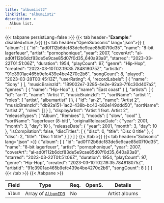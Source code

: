 ```yaml
---
title: "albumList2"
linkTitle: "albumList2"
description: >
  Album list.
---
```


{{< tabpane persistLang=false >}}
{{< tab header="**Example**:" disabled=true />}}
{{< tab header="OpenSubsonic" lang="json">}}
{
  "album": [
    {
      "id": "ad0f112b6dcf83de5e9cae85d07f0d35",
      "name": "8-bit lagerfeuer",
      "artist": "pornophonique",
      "year": 2007,
      "coverArt": "al-ad0f112b6dcf83de5e9cae85d07f0d35_640a93a8",
      "starred": "2023-03-22T01:51:06Z",
      "duration": 1954,
      "playCount": 97,
      "genre": "Hip-Hop",
      "created": "2023-03-10T02:19:35.784818075Z",
      "artistId": "91c3901ac465b9efc439e4be4270c2b6",
      "songCount": 8,
      "played": "2023-03-28T00:45:13Z",
      "userRating": 4,
      "recordLabels": [
        {
          "name": "Sony"
        }
      ],
      "musicBrainzId": "189002e7-3285-4e2e-92a3-7f6c30d407a2",
      "genres": [
        {
          "name": "Hip-Hop"
        },
        {
          "name": "East coast"
        }
      ],
      "artists": [
        {
          "id": "ar-1",
          "name": "Artist 1",
          "musicBrainzId": "",
          "sortName": "artist 1",
          "roles": [
            "artist",
            "albumartist"
          ]
        },
        {
          "id": "ar-2",
          "name": "Artist 2",
          "musicBrainzId": "db92a151-1ac2-438b-bc43-b82e149ddd50",
          "sortName": "artist 2",
          "roles": []
        }
      ],
      "displayArtist": "Artist 1 feat. Artist 2",
      "releaseTypes": [
        "Album",
        "Remixes"
      ],
      "moods": [
        "slow",
        "cool"
      ],
      "sortName": "lagerfeuer (8-bit)",
      "originalReleaseDate": {
        "year": 2001,
        "month": 3,
        "day": 10
      },
      "releaseDate": {
        "year": 2001,
        "month": 3,
        "day": 10
      },
      "isCompilation": false,
      "discTitles": [
        {
          "disc": 0,
          "title": "Disc 0 title"
        },
        {
          "disc": 2,
          "title": "Disc 1 title"
        }
      ]
    }
  ]
}
{{< /tab >}}
{{< tab header="Subsonic" lang="json" >}}
{
  "album": [
    {
      "id": "ad0f112b6dcf83de5e9cae85d07f0d35",
      "name": "8-bit lagerfeuer",
      "artist": "pornophonique",
      "year": 2007,
      "coverArt": "al-ad0f112b6dcf83de5e9cae85d07f0d35_640a93a8",
      "starred": "2023-03-22T01:51:06Z",
      "duration": 1954,
      "playCount": 97,
      "genre": "Hip-Hop",
      "created": "2023-03-10T02:19:35.784818075Z",
      "artistId": "91c3901ac465b9efc439e4be4270c2b6",
      "songCount": 8
    }
  ]
}
{{< /tab >}}
{{< /tabpane >}}

| Field |  Type | Req. | OpenS. | Details |
| --- | --- | --- | --- | --- |
| `album` | Array of [`AlbumID3`](../albumid3) | No |     | Artist albums|
